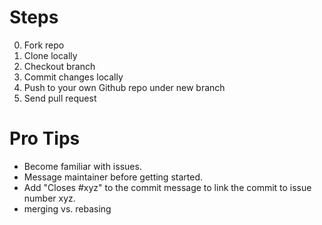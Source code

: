 # Steps
0. Fork repo
0. Clone locally
0. Checkout branch
0. Commit changes locally
0. Push to your own Github repo under new branch
0. Send pull request

# Pro Tips
* Become familiar with issues.
* Message maintainer before getting started.
* Add "Closes #xyz" to the commit message to link the commit to issue
  number xyz.
* merging vs. rebasing

